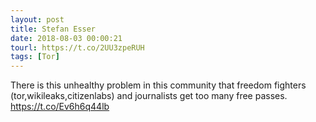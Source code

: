 ```yaml
---
layout: post
title: Stefan Esser
date: 2018-08-03 00:00:21
tourl: https://t.co/2UU3zpeRUH
tags: [Tor]
---
```

There is this unhealthy problem in this community that freedom fighters (tor,wikileaks,citizenlabs) and journalists get too many free passes. https://t.co/Ev6h6q44lb